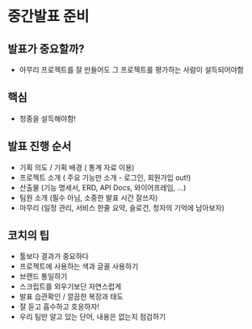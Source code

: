 # 중간발표 준비

## 발표가 중요할까?

- 아무리 프로젝트를 잘 만들어도 그 프로젝트를 평가하는 사람이 설득되어야함

## 핵심

- 청중을 설득해야함!

## 발표 진행 순서

- 기획 의도 / 기획 배경 ( 통계 자료 이용)
- 프로젝트 소개 ( 주요 기능만 소개 - 로그인, 회원가입 out!)
- 산출물 (기능 명세서, ERD, API Docs, 와이어프레임, …)
- 팀원 소개 (필수 아님, 소중한 발표 시간 잘쓰자)
- 마무리 (일정 관리, 서비스 한줄 요약, 슬로건, 청자의 기억에 남아보자)

## 코치의 팁

- 툴보다 결과가 중요하다
- 프로젝트에 사용하는 색과 글꼴 사용하기
- 브랜드 통일하기
- 스크립트를 외우기보단 자연스럽게
- 발표 습관확인 / 깔끔한 복장과 태도
- 잘 듣고 흡수하고 호응하자!
- 우리 팀만 알고 있는 단어, 내용은 없는지 점검하기
